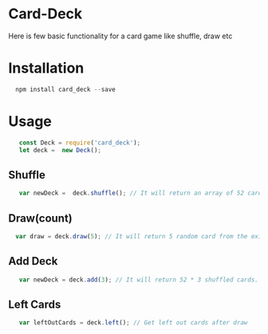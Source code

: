 # Card-Deck
Here is few basic functionality for a card game like shuffle, draw etc

# Installation
```js
  npm install card_deck --save
```

# Usage
 ```js
    const Deck = require('card_deck');
    let deck =  new Deck();
 ```
## Shuffle
 ```js
    var newDeck =  deck.shuffle(); // It will return an array of 52 cards (shuffled)
 ```
            

## Draw(count)
  ```js
    var draw = deck.draw(5); // It will return 5 random card from the existing deck.
  ```
            

## Add Deck
 ```js
    var newDeck = deck.add(3); // It will return 52 * 3 shuffled cards.
 ```
            
## Left Cards
 ```js
    var leftOutCards = deck.left(); // Get left out cards after draw
 ```
